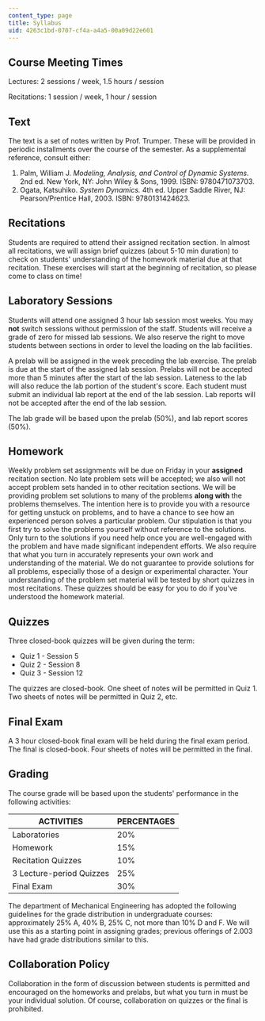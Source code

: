 ```yaml
---
content_type: page
title: Syllabus
uid: 4263c1bd-0707-cf4a-a4a5-00a09d22e601
---
```


Course Meeting Times
--------------------

Lectures: 2 sessions / week, 1.5 hours / session

Recitations: 1 session / week, 1 hour / session

Text
----

The text is a set of notes written by Prof. Trumper. These will be provided in periodic installments over the course of the semester. As a supplemental reference, consult either:

1.  Palm, William J. _Modeling, Analysis, and Control of Dynamic Systems._ 2nd ed. New York, NY: John Wiley & Sons, 1999. ISBN: 9780471073703.
2.  Ogata, Katsuhiko. _System Dynamics._ 4th ed. Upper Saddle River, NJ: Pearson/Prentice Hall, 2003. ISBN: 9780131424623.

Recitations
-----------

Students are required to attend their assigned recitation section. In almost all recitations, we will assign brief quizzes (about 5-10 min duration) to check on students' understanding of the homework material due at that recitation. These exercises will start at the beginning of recitation, so please come to class on time!

Laboratory Sessions
-------------------

Students will attend one assigned 3 hour lab session most weeks. You may **not** switch sessions without permission of the staff. Students will receive a grade of zero for missed lab sessions. We also reserve the right to move students between sections in order to level the loading on the lab facilities.

A prelab will be assigned in the week preceding the lab exercise. The prelab is due at the start of the assigned lab session. Prelabs will not be accepted more than 5 minutes after the start of the lab session. Lateness to the lab will also reduce the lab portion of the student's score. Each student must submit an individual lab report at the end of the lab session. Lab reports will not be accepted after the end of the lab session.

The lab grade will be based upon the prelab (50%), and lab report scores (50%).

Homework
--------

Weekly problem set assignments will be due on Friday in your **assigned** recitation section. No late problem sets will be accepted; we also will not accept problem sets handed in to other recitation sections. We will be providing problem set solutions to many of the problems **along with** the problems themselves. The intention here is to provide you with a resource for getting unstuck on problems, and to have a chance to see how an experienced person solves a particular problem. Our stipulation is that you first try to solve the problems yourself without reference to the solutions. Only turn to the solutions if you need help once you are well-engaged with the problem and have made significant independent efforts. We also require that what you turn in accurately represents your own work and understanding of the material. We do not guarantee to provide solutions for all problems, especially those of a design or experimental character. Your understanding of the problem set material will be tested by short quizzes in most recitations. These quizzes should be easy for you to do if you've understood the homework material.

Quizzes
-------

Three closed-book quizzes will be given during the term:

*   Quiz 1 - Session 5
*   Quiz 2 - Session 8
*   Quiz 3 - Session 12

The quizzes are closed-book. One sheet of notes will be permitted in Quiz 1. Two sheets of notes will be permitted in Quiz 2, etc.

Final Exam
----------

A 3 hour closed-book final exam will be held during the final exam period. The final is closed-book. Four sheets of notes will be permitted in the final.

Grading
-------

The course grade will be based upon the students' performance in the following activities:

| ACTIVITIES | PERCENTAGES |
| --- | --- |
| Laboratories | 20% |
| Homework | 15% |
| Recitation Quizzes | 10% |
| 3 Lecture-period Quizzes | 25% |
| Final Exam | 30% 

The department of Mechanical Engineering has adopted the following guidelines for the grade distribution in undergraduate courses: approximately 25% A, 40% B, 25% C, not more than 10% D and F. We will use this as a starting point in assigning grades; previous offerings of 2.003 have had grade distributions similar to this.

Collaboration Policy
--------------------

Collaboration in the form of discussion between students is permitted and encouraged on the homeworks and prelabs, but what you turn in must be your individual solution. Of course, collaboration on quizzes or the final is prohibited.